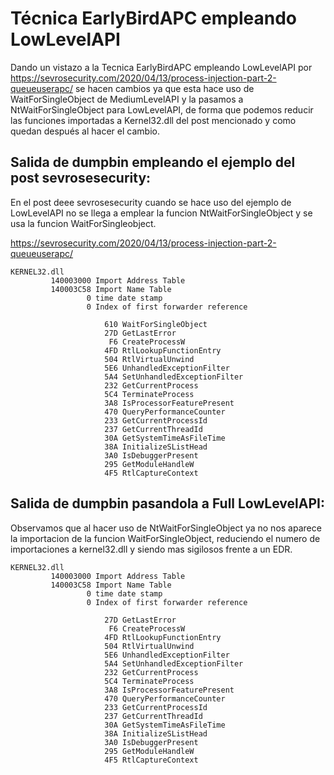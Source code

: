 # Técnica EarlyBirdAPC empleando LowLevelAPI

Dando un vistazo a la Tecnica EarlyBirdAPC empleando LowLevelAPI por https://sevrosecurity.com/2020/04/13/process-injection-part-2-queueuserapc/ se hacen cambios ya que esta hace uso de WaitForSingleObject de MediumLevelAPI y la pasamos a NtWaitForSingleObject para LowLevelAPI, de forma que podemos reducir las funciones importadas a Kernel32.dll del post mencionado y como quedan después al hacer el cambio.



## Salida de dumpbin empleando el ejemplo del post sevrosesecurity: 

En el post deee sevrosesecurity cuando se hace uso del ejemplo de LowLevelAPI no se llega a emplear la funcion NtWaitForSingleObject y se usa la funcion WaitForSingleobject.

https://sevrosecurity.com/2020/04/13/process-injection-part-2-queueuserapc/

    KERNEL32.dll
             140003000 Import Address Table
             140003C58 Import Name Table
                     0 time date stamp
                     0 Index of first forwarder reference

                         610 WaitForSingleObject
                         27D GetLastError
                          F6 CreateProcessW
                         4FD RtlLookupFunctionEntry
                         504 RtlVirtualUnwind
                         5E6 UnhandledExceptionFilter
                         5A4 SetUnhandledExceptionFilter
                         232 GetCurrentProcess
                         5C4 TerminateProcess
                         3A8 IsProcessorFeaturePresent
                         470 QueryPerformanceCounter
                         233 GetCurrentProcessId
                         237 GetCurrentThreadId
                         30A GetSystemTimeAsFileTime
                         38A InitializeSListHead
                         3A0 IsDebuggerPresent
                         295 GetModuleHandleW
                         4F5 RtlCaptureContext




## Salida de dumpbin pasandola a Full LowLevelAPI:

Observamos que al hacer uso de NtWaitForSingleObject ya no nos aparece la importacion de la funcion WaitForSingleObject, reduciendo el numero de importaciones a kernel32.dll y siendo mas sigilosos frente a un EDR.

    KERNEL32.dll
             140003000 Import Address Table
             140003C58 Import Name Table
                     0 time date stamp
                     0 Index of first forwarder reference

                         27D GetLastError
                          F6 CreateProcessW
                         4FD RtlLookupFunctionEntry
                         504 RtlVirtualUnwind
                         5E6 UnhandledExceptionFilter
                         5A4 SetUnhandledExceptionFilter
                         232 GetCurrentProcess
                         5C4 TerminateProcess
                         3A8 IsProcessorFeaturePresent
                         470 QueryPerformanceCounter
                         233 GetCurrentProcessId
                         237 GetCurrentThreadId
                         30A GetSystemTimeAsFileTime
                         38A InitializeSListHead
                         3A0 IsDebuggerPresent
                         295 GetModuleHandleW
                         4F5 RtlCaptureContext


